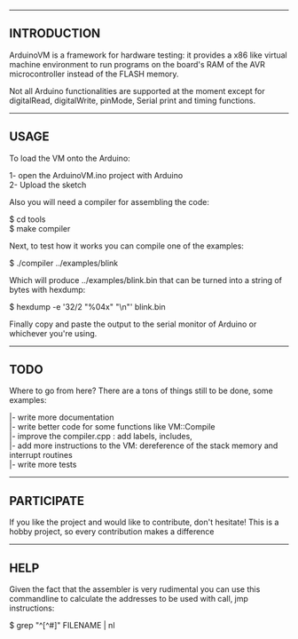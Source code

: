 
----------------
  INTRODUCTION
----------------

ArduinoVM is a framework for hardware testing: it provides a
x86 like virtual machine environment to run programs on the board's RAM
of the AVR microcontroller instead of the FLASH memory.

Not all Arduino functionalities are supported at the moment except
for digitalRead, digitalWrite, pinMode, Serial print and timing functions.

---------
  USAGE
---------

To load the VM onto the Arduino:

  1- open the ArduinoVM.ino project with Arduino
  \
  2- Upload the sketch

Also you will need a compiler for assembling the code: 

  $ cd tools
  \
  $ make compiler

Next, to test how it works you can compile one of the examples:

  $ ./compiler ../examples/blink

Which will produce ../examples/blink.bin that can be
turned into a string of bytes with hexdump:

  $ hexdump -e '32/2 "%04x" "\n"' blink.bin

Finally copy and paste the output to the serial monitor
of Arduino or whichever you're using.

--------
  TODO
--------
Where to go from here? There are a tons of things still to be done,
some examples:

|- write more documentation
\
|- write better code for some functions like VM::Compile
\
|- improve the compiler.cpp : add labels, includes,
\
|- add more instructions to the VM: dereference of the stack memory and interrupt routines
\
|- write more tests


-------------
 PARTICIPATE
-------------
If you like the project and would like to contribute, don't hesitate! This is
a hobby project, so every contribution makes a difference

------
 HELP 
------
Given the fact that the assembler is very rudimental you can use this 
commandline to calculate the addresses to be used with call, jmp instructions:

  $ grep "^[^#]" FILENAME | nl



